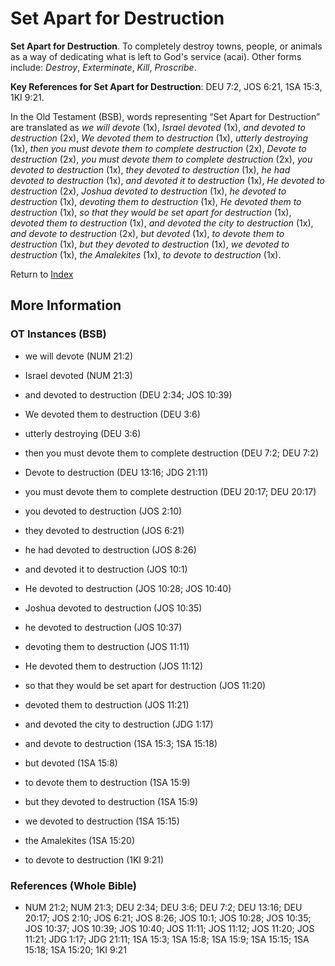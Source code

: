 # Set Apart for Destruction
**Set Apart for Destruction**. 
To completely destroy towns, people, or animals as a way of dedicating what is left to God's service (acai). 
Other forms include: 
*Destroy*, *Exterminate*, *Kill*, *Proscribe*. 


**Key References for Set Apart for Destruction**: 
DEU 7:2, JOS 6:21, 1SA 15:3, 1KI 9:21. 


In the Old Testament (BSB), words representing “Set Apart for Destruction” are translated as 
*we will devote* (1x), *Israel devoted* (1x), *and devoted to destruction* (2x), *We devoted them to destruction* (1x), *utterly destroying* (1x), *then you must devote them to complete destruction* (2x), *Devote to destruction* (2x), *you must devote them to complete destruction* (2x), *you devoted to destruction* (1x), *they devoted to destruction* (1x), *he had devoted to destruction* (1x), *and devoted it to destruction* (1x), *He devoted to destruction* (2x), *Joshua devoted to destruction* (1x), *he devoted to destruction* (1x), *devoting them to destruction* (1x), *He devoted them to destruction* (1x), *so that they would be set apart for destruction* (1x), *devoted them to destruction* (1x), *and devoted the city to destruction* (1x), *and devote to destruction* (2x), *but devoted* (1x), *to devote them to destruction* (1x), *but they devoted to destruction* (1x), *we devoted to destruction* (1x), *the Amalekites* (1x), *to devote to destruction* (1x). 




Return to [Index](00-Index.md)

## More Information

### OT Instances (BSB)

* we will devote (NUM 21:2)

* Israel devoted (NUM 21:3)

* and devoted to destruction (DEU 2:34; JOS 10:39)

* We devoted them to destruction (DEU 3:6)

* utterly destroying (DEU 3:6)

* then you must devote them to complete destruction (DEU 7:2; DEU 7:2)

* Devote to destruction (DEU 13:16; JDG 21:11)

* you must devote them to complete destruction (DEU 20:17; DEU 20:17)

* you devoted to destruction (JOS 2:10)

* they devoted to destruction (JOS 6:21)

* he had devoted to destruction (JOS 8:26)

* and devoted it to destruction (JOS 10:1)

* He devoted to destruction (JOS 10:28; JOS 10:40)

* Joshua devoted to destruction (JOS 10:35)

* he devoted to destruction (JOS 10:37)

* devoting them to destruction (JOS 11:11)

* He devoted them to destruction (JOS 11:12)

* so that they would be set apart for destruction (JOS 11:20)

* devoted them to destruction (JOS 11:21)

* and devoted the city to destruction (JDG 1:17)

* and devote to destruction (1SA 15:3; 1SA 15:18)

* but devoted (1SA 15:8)

* to devote them to destruction (1SA 15:9)

* but they devoted to destruction (1SA 15:9)

* we devoted to destruction (1SA 15:15)

* the Amalekites (1SA 15:20)

* to devote to destruction (1KI 9:21)



### References (Whole Bible)

* NUM 21:2; NUM 21:3; DEU 2:34; DEU 3:6; DEU 7:2; DEU 13:16; DEU 20:17; JOS 2:10; JOS 6:21; JOS 8:26; JOS 10:1; JOS 10:28; JOS 10:35; JOS 10:37; JOS 10:39; JOS 10:40; JOS 11:11; JOS 11:12; JOS 11:20; JOS 11:21; JDG 1:17; JDG 21:11; 1SA 15:3; 1SA 15:8; 1SA 15:9; 1SA 15:15; 1SA 15:18; 1SA 15:20; 1KI 9:21



